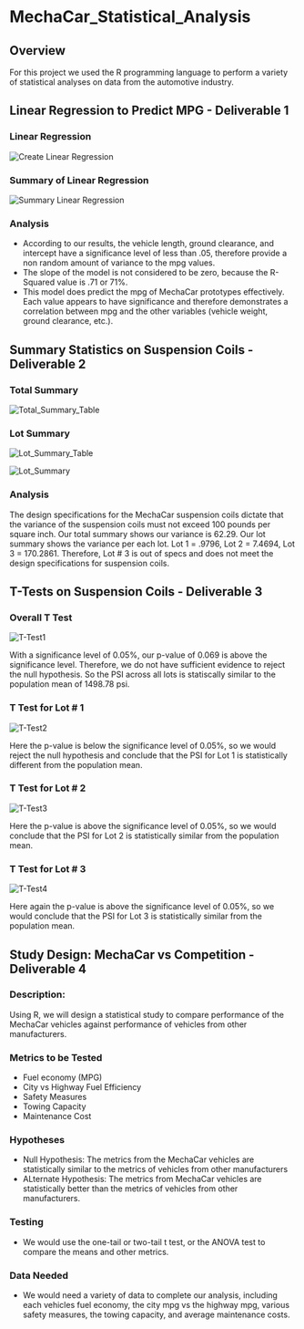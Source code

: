 # MechaCar_Statistical_Analysis

## Overview
For this project we used the R programming language to perform a variety of statistical analyses on data from the automotive industry.

## Linear Regression to Predict MPG - Deliverable 1

### Linear Regression

![Create Linear Regression ](https://user-images.githubusercontent.com/106620821/193147682-32d489dd-85ad-4fcd-bbfd-4a4cd81ba96e.png)

### Summary of Linear Regression

![Summary Linear Regression](https://user-images.githubusercontent.com/106620821/193147737-467e65e9-6ba8-40fa-800b-eea82011a1e0.png)

### Analysis
- According to our results, the vehicle length, ground clearance, and intercept have a significance level of less than .05, therefore provide a non random amount of variance to the mpg values.
- The slope of the model is not considered to be zero, because the R-Squared value is .71 or 71%.
- This model does predict the mpg of MechaCar prototypes effectively. Each value appears to have significance and therefore demonstrates a correlation between mpg and the other variables (vehicle weight, ground clearance, etc.).

## Summary Statistics on Suspension Coils - Deliverable 2

### Total Summary

![Total_Summary_Table](https://user-images.githubusercontent.com/106620821/193154645-96130569-7111-4176-ab04-229f03166a6c.png)

### Lot Summary

![Lot_Summary_Table](https://user-images.githubusercontent.com/106620821/193154869-628703ac-c936-408c-be36-eb317e734ee0.png)

![Lot_Summary](https://user-images.githubusercontent.com/106620821/193154795-3a8f2d0c-17c9-4288-8d50-9833c87ce0d2.png)

### Analysis

The design specifications for the MechaCar suspension coils dictate that the variance of the suspension coils must not exceed 100 pounds per square inch. Our total summary shows our variance is 62.29. Our lot summary shows the variance per each lot. Lot 1 = .9796, Lot 2 = 7.4694, Lot 3 = 170.2861. Therefore, Lot # 3 is out of specs and does not meet the design specifications for suspension coils.

## T-Tests on Suspension Coils - Deliverable 3

### Overall T Test

![T-Test1](https://user-images.githubusercontent.com/106620821/193155697-ae8296ed-5112-492c-980c-90ca058be0f6.png)

With a significance level of 0.05%, our p-value of 0.069 is above the significance level. Therefore, we do not have sufficient evidence to reject the null hypothesis. So the PSI across all lots is statiscally similar to the population mean of 1498.78 psi.

### T Test for Lot # 1

![T-Test2](https://user-images.githubusercontent.com/106620821/193156116-439c00a0-e89d-4072-886f-f1e50d11bd2f.png)

Here the p-value is below the significance level of 0.05%, so we would reject the null hypothesis and conclude that the PSI for Lot 1 is statistically different from the population mean.

### T Test for Lot # 2

![T-Test3](https://user-images.githubusercontent.com/106620821/193156133-c6c79064-c882-43b8-b092-c0774fcb3fda.png)

Here the p-value is above the significance level of 0.05%, so we would conclude that the PSI for Lot 2 is statistically similar from the population mean.

### T Test for Lot # 3

![T-Test4](https://user-images.githubusercontent.com/106620821/193155823-25c1b20e-8476-4fb9-acf7-bc130a979141.png)

Here again the p-value is above the significance level of 0.05%, so we would conclude that the PSI for Lot 3 is statistically similar from the population mean.

## Study Design: MechaCar vs Competition - Deliverable 4

### Description:
Using R, we will design a statistical study to compare performance of the MechaCar vehicles against performance of vehicles from other manufacturers.

### Metrics to be Tested
- Fuel economy (MPG)
- City vs Highway Fuel Efficiency
- Safety Measures
- Towing Capacity
- Maintenance Cost

### Hypotheses
- Null Hypothesis: The metrics from the MechaCar vehicles are statistically similar to the metrics of vehicles from other manufacturers
- ALternate Hypothesis: The metrics from MechaCar vehicles are statistically better than the metrics of vehicles from other manufacturers.

### Testing
- We would use the one-tail or two-tail t test, or the ANOVA test to compare the means and other metrics.

### Data Needed
- We would need a variety of data to complete our analysis, including each vehicles fuel economy, the city mpg vs the highway mpg, various safety measures, the towing capacity, and average maintenance costs. 

